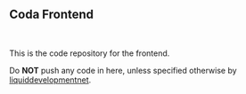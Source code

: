 ## Coda Frontend

<br>

This is the code repository for the frontend.

Do **NOT** push any code in here, unless specified otherwise by [liquiddevelopmentnet](https://github.com/liquiddevelopmentnet).
